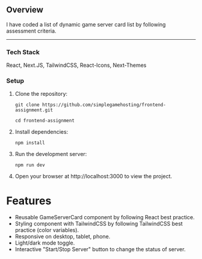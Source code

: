 ## **Overview**

I have coded a list of dynamic game server card list by following assessment criteria.

---

### Tech Stack

React, Next.JS, TailwindCSS, React-Icons, Next-Themes

### Setup

1. Clone the repository:
   ```
   git clone https://github.com/simplegamehosting/frontend-assignment.git
   ```
   ```
   cd frontend-assignment
   ```
2. Install dependencies:
   ```
   npm install
   ```
3. Run the development server:
   ```
   npm run dev
   ```
4. Open your browser at http://localhost:3000 to view the project.

# Features

- Reusable GameServerCard component by following React best practice.
- Styling component with TailwindCSS by following TailwindCSS best practice (color variables).
- Responsive on desktop, tablet, phone.
- Light/dark mode toggle.
- Interactive "Start/Stop Server" button to change the status of server.
